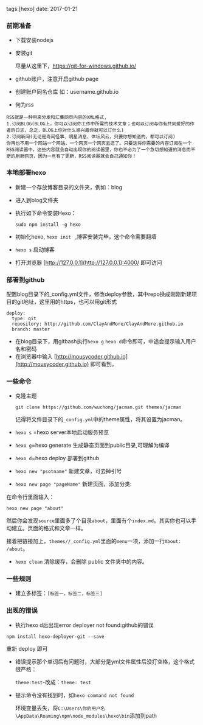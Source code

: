 tags:[hexo] date: 2017-01-21


### 前期准备

- 下载安装nodejs

- 安装git 

  尽量从这里下，https://git-for-windows.github.io/

- github账户，注意开启github page

- 创建账户同名仓库 如：username.github.io

- 何为rss

```
RSS就是一种用来分发和汇集网页内容的XML格式,
1.订阅BLOG(BLOG上，你可以订阅你工作中所需的技术文章；也可以订阅与你有共同爱好的作者的日志，总之，BLOG上你对什么感兴趣你就可以订什么) 
2.订阅新闻(无论是奇闻怪事、明星消息、体坛风云，只要你想知道的，都可以订阅) 
你再也不用一个网站一个网站，一个网页一个网页去逛了。只要这将你需要的内容订阅在一个RSS阅读器中，这些内容就会自动出现你的阅读器里，你也不必为了一个急切想知道的消息而不断的刷新网页，因为一旦有了更新，RSS阅读器就会自己通知你！ 
```

### 本地部署hexo

- 新建一个存放博客目录的文件夹，例如：blog

- 进入到blog文件夹

- 执行如下命令安装Hexo：

  `sudo npm install -g hexo`

- 初始化hexo, `hexo init ` ,博客安装完毕，这个命令需要翻墙

- `hexo s` 启动博客

- 打开浏览器 [http://127.0.0.1](http://127.0.0.1):4000/ 即可访问

### 部署到github

配置blog目录下的_config.yml文件，修改deploy参数，其中repo换成刚刚新建项目的git地址，这里用的https，也可以用git形式

```
deploy:
  type: git
  repository: http://github.com/ClayAndMore/ClayAndMore.github.io
  branch: master
```

- 在blog目录下，用gitbash执行`hexo g` `hexo d`命令即可，中途会提示输入用户名和密码
- 在浏览器中输入 [http://mousycoder.github.io](http://mousycoder.github.io) 即可看到。

### 一些命令

- 克隆主题

  `git clone https://github.com/wuchong/jacman.git themes/jacman`

  记得将文件目录下的`_config.yml`中的theme属性，将其设置为jacman。

- `hexo s` =hexo server本地启动服务预览

- `hexo g`=hexo generate 生成静态页面到public目录,可理解为编译

- `hexo d`=hexo deploy 部署到github

- `hexo new "psotname"` 新建文章，可去掉引号

- `hexo new page "pageName"` 新建页面，添加分类:

在命令行里面输入：

```
hexo new page "about"
```

然后你会发现`source`里面多了个目录`about`，里面有个`index.md`。其实你也可以手动建立。页面的格式和文章一样。

接着把链接加上，`themes//_config.yml`里面的`menu`一项，添加一行`About: /about`。

- `hexo clean` 清除缓存，会删除 public 文件夹中的内容。

### 一些规则

- 建立多标签：`[标签一，标签二，标签三]`

### 出现的错误

- 执行hexo d后出现error deployer not found:github的错误

`npm install hexo-deployer-git --save`

重新 deploy 即可

- 错误提示那个单词后有问题时，大部分是yml文件属性后没打空格，这个格式很严格：

  `theme:test`-改成：`theme: test`

- 提示命令没有找到时，如`hexo command not found`

  环境变量丢失，将`C:\Users\你的用户名\AppData\Roaming\npm\node_modules\hexo\bin`添加到path

